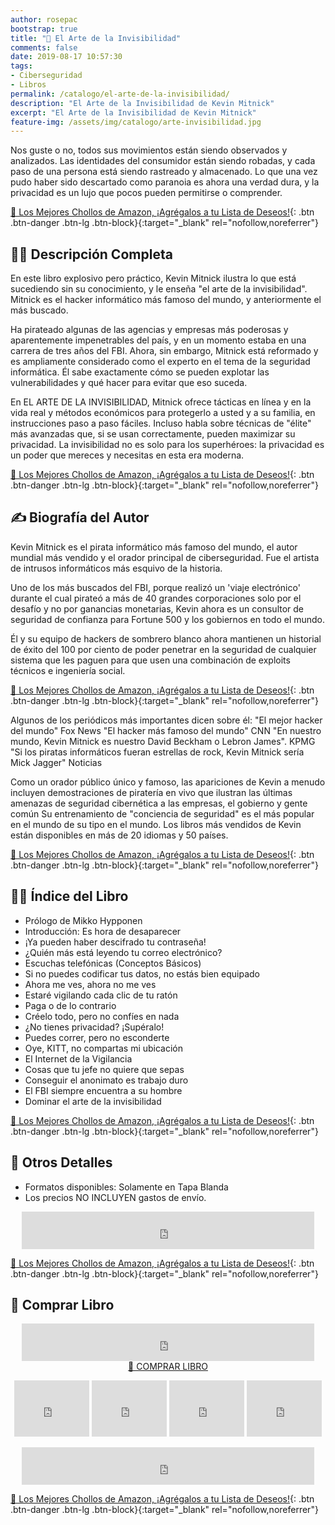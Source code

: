 ```yaml
---
author: rosepac
bootstrap: true
title: "🔐 El Arte de la Invisibilidad"
comments: false
date: 2019-08-17 10:57:30
tags:
- Ciberseguridad
- Libros
permalink: /catalogo/el-arte-de-la-invisibilidad/
description: "El Arte de la Invisibilidad de Kevin Mitnick"
excerpt: "El Arte de la Invisibilidad de Kevin Mitnick"
feature-img: /assets/img/catalogo/arte-invisibilidad.jpg
---
```


Nos guste o no, todos sus movimientos están siendo observados y analizados. Las identidades del consumidor están siendo robadas, y cada paso de una persona está siendo rastreado y almacenado. Lo que una vez pudo haber sido descartado como paranoia es ahora una verdad dura, y la privacidad es un lujo que pocos pueden permitirse o comprender.

[🛒 Los Mejores Chollos de Amazon, ¡Agrégalos a tu Lista de Deseos!](https://www.amazon.es/shop/cibercursos "Los Mejores Chollos de Amazon, Ofertas Flash, Black Monday y Amazon Prime Day"){: .btn .btn-danger .btn-lg .btn-block}{:target="_blank" rel="nofollow,noreferrer"}

## 🙋‍♀️ Descripción Completa

En este libro explosivo pero práctico, Kevin Mitnick ilustra lo que está sucediendo sin su conocimiento, y le enseña "el arte de la invisibilidad". Mitnick es el hacker informático más famoso del mundo, y anteriormente el más buscado. 

Ha pirateado algunas de las agencias y empresas más poderosas y aparentemente impenetrables del país, y en un momento estaba en una carrera de tres años del FBI. Ahora, sin embargo, Mitnick está reformado y es ampliamente considerado como el experto en el tema de la seguridad informática. Él sabe exactamente cómo se pueden explotar las vulnerabilidades y qué hacer para evitar que eso suceda.

En EL ARTE DE LA INVISIBILIDAD, Mitnick ofrece tácticas en línea y en la vida real y métodos económicos para protegerlo a usted y a su familia, en instrucciones paso a paso fáciles. Incluso habla sobre técnicas de "élite" más avanzadas que, si se usan correctamente, pueden maximizar su privacidad. La invisibilidad no es solo para los superhéroes: la privacidad es un poder que mereces y necesitas en esta era moderna. 

[🛒 Los Mejores Chollos de Amazon, ¡Agrégalos a tu Lista de Deseos!](https://www.amazon.es/shop/cibercursos "Los Mejores Chollos de Amazon, Ofertas Flash, Black Monday y Amazon Prime Day"){: .btn .btn-danger .btn-lg .btn-block}{:target="_blank" rel="nofollow,noreferrer"}

## ✍ Biografía del Autor

Kevin Mitnick es el pirata informático más famoso del mundo, el autor mundial más vendido y el orador principal de ciberseguridad. Fue el artista de intrusos informáticos más esquivo de la historia.

Uno de los más buscados del FBI, porque realizó un 'viaje electrónico' durante el cual pirateó a más de 40 grandes corporaciones solo por el desafío y no por ganancias monetarias, Kevin ahora es un consultor de seguridad de confianza para Fortune 500 y los gobiernos en todo el mundo.

Él y su equipo de hackers de sombrero blanco ahora mantienen un historial de éxito del 100 por ciento de poder penetrar en la seguridad de cualquier sistema que les paguen para que usen una combinación de exploits técnicos e ingeniería social.

[🛒 Los Mejores Chollos de Amazon, ¡Agrégalos a tu Lista de Deseos!](https://www.amazon.es/shop/cibercursos "Los Mejores Chollos de Amazon, Ofertas Flash, Black Monday y Amazon Prime Day"){: .btn .btn-danger .btn-lg .btn-block}{:target="_blank" rel="nofollow,noreferrer"}

Algunos de los periódicos más importantes dicen sobre él: 
"El mejor hacker del mundo" Fox News "El hacker más famoso del mundo" CNN "En nuestro mundo, Kevin Mitnick es nuestro David Beckham o Lebron James". KPMG "Si los piratas informáticos fueran estrellas de rock, Kevin Mitnick sería Mick Jagger" Noticias 

Como un orador público único y famoso, las apariciones de Kevin a menudo incluyen demostraciones de piratería en vivo que ilustran las últimas amenazas de seguridad cibernética a las empresas, el gobierno y gente común Su entrenamiento de "conciencia de seguridad" es el más popular en el mundo de su tipo en el mundo. Los libros más vendidos de Kevin están disponibles en más de 20 idiomas y 50 países.

[🛒 Los Mejores Chollos de Amazon, ¡Agrégalos a tu Lista de Deseos!](https://www.amazon.es/shop/cibercursos "Los Mejores Chollos de Amazon, Ofertas Flash, Black Monday y Amazon Prime Day"){: .btn .btn-danger .btn-lg .btn-block}{:target="_blank" rel="nofollow,noreferrer"}

## 🕵️‍♂️ Índice del Libro

- Prólogo de Mikko Hypponen
- Introducción: Es hora de desaparecer
- ¡Ya pueden haber descifrado tu contraseña!
- ¿Quién más está leyendo tu correo electrónico?
- Escuchas telefónicas (Conceptos Básicos)
- Si no puedes codificar tus datos, no estás bien equipado
- Ahora me ves, ahora no me ves
- Estaré vigilando cada clic de tu ratón
- Paga o de lo contrario
- Créelo todo, pero no confíes en nada
- ¿No tienes privacidad? ¡Supéralo!
- Puedes correr, pero no esconderte
- Oye, KITT, no compartas mi ubicación
- El Internet de la Vigilancia
- Cosas que tu jefe no quiere que sepas
- Conseguir el anonimato es trabajo duro
- El FBI siempre encuentra a su hombre
- Dominar el arte de la invisibilidad

[🛒 Los Mejores Chollos de Amazon, ¡Agrégalos a tu Lista de Deseos!](https://www.amazon.es/shop/cibercursos "Los Mejores Chollos de Amazon, Ofertas Flash, Black Monday y Amazon Prime Day"){: .btn .btn-danger .btn-lg .btn-block}{:target="_blank" rel="nofollow,noreferrer"}

## 📝 Otros Detalles

- Formatos disponibles: Solamente en Tapa Blanda
- Los precios NO INCLUYEN gastos de envío.

<center><iframe src="https://rcm-eu.amazon-adsystem.com/e/cm?o=30&p=48&l=ur1&category=premium&banner=1E7ZEBFW3E0G3W1WXZ82&f=ifr&linkID=36c6741f8667c2eb2286cb8ca0062ecb&t=ciberninjas07-21&tracking_id=ciberninjas07-21" width="468" height="60" scrolling="no" border="0" marginwidth="0" style="border:none;" frameborder="0"></iframe></center>

[🛒 Los Mejores Chollos de Amazon, ¡Agrégalos a tu Lista de Deseos!](https://www.amazon.es/shop/cibercursos "Los Mejores Chollos de Amazon, Ofertas Flash, Black Monday y Amazon Prime Day"){: .btn .btn-danger .btn-lg .btn-block}{:target="_blank" rel="nofollow,noreferrer"}

## 💖 Comprar Libro

<center><iframe src="https://rcm-eu.amazon-adsystem.com/e/cm?o=30&p=13&l=ur1&category=gift_certificates&banner=0YM2726C1ESR66Q7QG02&f=ifr&linkID=b74ea8b6b0434619f53785a367d3de3d&t=ciberninjas07-21&tracking_id=ciberninjas07-21" width="468" height="60" scrolling="no" border="0" marginwidth="0" style="border:none;" frameborder="0"></iframe></center>

<!-- <a href="https://leanpub.com/web-hacking-101-es" class="btn btn--light-outline btn--large">🛒 COMPRAR</a>-->
<center><a href="https://amzn.to/2KOZuCA" target="_blank" class="btn btn--warning btn--large" title="Comprar El Arte de la Invisibilidad | Ciberninjas">📓 COMPRAR LIBRO</a></center>

<p><center><iframe src="https://rcm-eu.amazon-adsystem.com/e/cm?o=30&p=20&l=ur1&category=kindle&banner=0K8KMRM0NM2Y5A191Z02&f=ifr&linkID=211f5ada1acf9b558138a9115015fccc&t=ciberninjas07-21&tracking_id=ciberninjas07-21" width="120" height="90" scrolling="no" border="0" marginwidth="0" style="border:none;" frameborder="0"></iframe> <iframe src="https://rcm-eu.amazon-adsystem.com/e/cm?o=30&p=20&l=ur1&category=kindle&banner=1MY6V4BGBKF24MPVQ382&f=ifr&linkID=bc72cdf8c85667d9cf8d99ac40b234cf&t=ciberninjas07-21&tracking_id=ciberninjas07-21" width="120" height="90" scrolling="no" border="0" marginwidth="0" style="border:none;" frameborder="0"></iframe> <iframe src="https://rcm-eu.amazon-adsystem.com/e/cm?o=30&p=20&l=ur1&category=fire_tablets&banner=09F0X29YE5A28P2Z02G2&f=ifr&linkID=99987810c2d699e6b1a4becf63ee659b&t=ciberninjas07-21&tracking_id=ciberninjas07-21" width="120" height="90" scrolling="no" border="0" marginwidth="0" style="border:none;" frameborder="0"></iframe> <iframe src="https://rcm-eu.amazon-adsystem.com/e/cm?o=30&p=20&l=ur1&category=kindle_oasis&banner=0NJNYNMJ9TB937AZFHG2&f=ifr&linkID=a42c1c2fd452f496c7105f18b28d8c61&t=ciberninjas07-21&tracking_id=ciberninjas07-21" width="120" height="90" scrolling="no" border="0" marginwidth="0" style="border:none;" frameborder="0"></iframe></center></p>
<center><iframe src="https://rcm-eu.amazon-adsystem.com/e/cm?o=30&p=13&l=ur1&category=kindlestore&banner=0P95N768FCV2P0732CG2&f=ifr&linkID=75656190f347ab8c55ea09e0b6f57418&t=ciberninjas07-21&tracking_id=ciberninjas07-21" width="468" height="60" scrolling="no" border="0" marginwidth="0" style="border:none;" frameborder="0"></iframe></center>

[🛒 Los Mejores Chollos de Amazon, ¡Agrégalos a tu Lista de Deseos!](https://www.amazon.es/shop/cibercursos "Los Mejores Chollos de Amazon, Ofertas Flash, Black Monday y Amazon Prime Day"){: .btn .btn-danger .btn-lg .btn-block}{:target="_blank" rel="nofollow,noreferrer"}